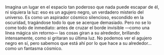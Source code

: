 Imagina un lugar en el espacio tan poderoso que nada puede escapar de él, ni siquiera la luz: eso es un agujero negro, un verdadero misterio del universo. Es como un aspirador cósmico silencioso, escondido en la oscuridad, tragándose todo lo que se acerque demasiado. Pero no se lo come todo de inmediato: antes de cruzar el borde invisible —como una línea mágica sin retorno— las cosas giran a su alrededor, brillando intensamente, como si gritaran su última luz. No podemos ver el agujero negro en sí, pero sabemos que está ahí por lo que hace a su alrededor... como un fantasma cósmico.